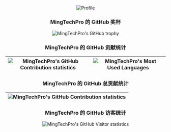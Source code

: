 <div align='center'>
  
  ![Profile](https://github-widgetbox.vercel.app/api/profile?username=MingTechPro&data=followers,repositories,stars,commits)

### MingTechPro 的 GitHub 奖杯
<img src="https://github-profile-trophy.vercel.app/?username=MingTechPro" alt="MingTechPro's GitHub trophy" time="MingTechPro's GitHub trophy" />

### MingTechPro 的 GitHub 贡献统计
  | <img align="center" src="https://github-readme-stats.vercel.app/api?username=MingTechPro&show_icons=true&include_all_commits=true&theme=buefy&hide_border=true" alt="MingTechPro's GitHub Contribution statistics" time="MingTechPro's GitHub Contribution statistics" /> | <img align="center" src="https://github-readme-stats.vercel.app/api/top-langs/?username=MingTechPro&layout=compact&theme=buefy&hide_border=true" alt="MingTechPro's Most Used Languages" time="MingTechPro's Most Used Languages" /> |
  | ------------- | ------------- |

### MingTechPro 的 GitHub 总贡献统计
  | <img align="center" src="https://github-readme-streak-stats.herokuapp.com/?user=MingTechPro&theme=buefy&hide_border=true" alt="MingTechPro's GitHub Contribution statistics" time="MingTechPro's GitHub Contribution statistics" /> |
  | ------------- |

### MingTechPro 的 GitHub 访客统计
<img align="center" src="https://count.getloli.com/get/@MingTechPro?theme=rule34" alt="MingTechPro's GitHub Visitor statistics" time="MingTechPro's GitHub Visitor statistics" />

</div>
